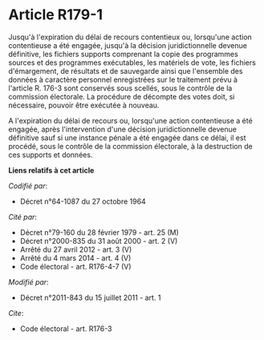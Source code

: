 # Article R179-1

Jusqu'à l'expiration du délai de recours contentieux ou, lorsqu'une action contentieuse a été engagée, jusqu'à la décision
juridictionnelle devenue définitive, les fichiers supports comprenant la copie des programmes sources et des programmes
exécutables, les matériels de vote, les fichiers d'émargement, de résultats et de sauvegarde ainsi que l'ensemble des données
à caractère personnel enregistrées sur le traitement prévu à l'article R. 176-3 sont conservés sous scellés, sous le contrôle
de la commission électorale. La procédure de décompte des votes doit, si nécessaire, pouvoir être exécutée à nouveau. 

A l'expiration du délai de recours ou, lorsqu'une action contentieuse a été engagée, après l'intervention d'une décision
juridictionnelle devenue définitive sauf si une instance pénale a été engagée dans ce délai, il est procédé, sous le contrôle
de la commission électorale, à la destruction de ces supports et données.

**Liens relatifs à cet article**

_Codifié par_:

  - Décret n°64-1087 du 27 octobre 1964

_Cité par_:

  - Décret n°79-160 du 28 février 1979 - art. 25 (M)
  - Décret n°2000-835 du 31 août 2000 - art. 2 (V)
  - Arrêté du 27 avril 2012 - art. 3 (V)
  - Arrêté du 4 mars 2014 - art. 4 (V)
  - Code électoral - art. R176-4-7 (V)

_Modifié par_:

  - Décret n°2011-843 du 15 juillet 2011 - art. 1

_Cite_:

  - Code électoral - art. R176-3
